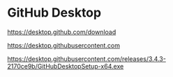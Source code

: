 # GitHub Desktop

https://desktop.github.com/download

https://desktop.githubusercontent.com

https://desktop.githubusercontent.com/releases/3.4.3-2170ce9b/GitHubDesktopSetup-x64.exe